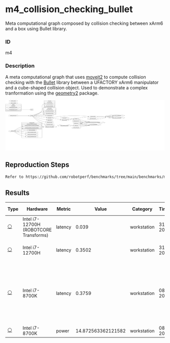 # m4_collision_checking_bullet

Meta computational graph composed by collision checking between xArm6 and a box using Bullet library.

### ID
m4

### Description
A meta computational graph that uses [moveit2](https://github.com/ros-planning/moveit2) to compute collision checking with the [Bullet](https://github.com/bulletphysics/bullet3) library between a UFACTORY xArm6 manipulator and a cube-shaped collision object. Used to demonstrate a complex tranformation using the [geometry2](https://github.com/ros2/geometry2) package.

![](../../../imgs/d3_collision_checking_bullet.svg)

## Reproduction Steps

```bash
Refer to https://github.com/robotperf/benchmarks/tree/main/benchmarks/manipulation/m4_collision_checking_bullet and review the launch files to reproduce this package.
```

## Results

| Type | Hardware | Metric | Value | Category | Timestamp | Note | Data Source |
| --- | --- | --- | --- | --- | --- | --- | --- |
| [:white_circle:](https://github.com/robotperf/benchmarks/blob/main/benchmarks/README.md#type) | Intel i7-12700H (ROBOTCORE Transforms) | latency | 0.039 | workstation | 31-08-2023 | mean 0.0066 ms, RMS 0.0077 ms, max 0.0390 ms, min 0.0025 ms | [simulation](https://github.com/robotperf/rosbags/tree/main/simulation) |
| [:white_circle:](https://github.com/robotperf/benchmarks/blob/main/benchmarks/README.md#type) | Intel i7-12700H | latency | 0.3502 | workstation | 31-08-2023 | mean 0.0207 ms, RMS 0.0432 ms, max 0.3502 ms, min 0.0029 ms | [simulation](https://github.com/robotperf/rosbags/tree/main/simulation) |
| [:white_circle:](https://github.com/robotperf/benchmarks/blob/main/benchmarks/README.md#type) | Intel i7-8700K | latency | 0.3759 | workstation | 08-09-2023 | ✋mean_benchmark 0.0166, rms_benchmark 0.0332, max_benchmark 0.3759, min_benchmark 0.0023, lost messages 0.00 % | [simulation](https://github.com/robotperf/rosbags/tree/main/simulation) |
| [:white_circle:](https://github.com/robotperf/benchmarks/blob/main/benchmarks/README.md#type) | Intel i7-8700K | power | 14.872563362121582 | workstation | 08-09-2023 | ✋ | [simulation](https://github.com/robotperf/rosbags/tree/main/simulation) |

